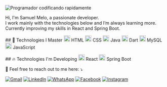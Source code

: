 ![Programador codificando rapidamente]([https://media.giphy.com/media/3o6Zt6Fqf9JY3bJdIY/giphy.gif](https://media.tenor.com/8S_CuT8s2_oAAAAM/bruce-almighty-comedy.gif))

<p align="left">
  Hi, I'm Samuel Melo, a passionate developer.<br>
  I work mainly with the technologies below and I’m always learning more.<br>
  Currently improving my skills in React and Spring Boot.
</p>

<p align="left">
  ## 🚀 Technologies I Master  
  <img src="https://cdn.jsdelivr.net/gh/devicons/devicon/icons/html5/html5-original.svg" width="20" height="20" alt="HTML5"/> HTML  
  <img src="https://cdn.jsdelivr.net/gh/devicons/devicon/icons/css3/css3-original.svg" width="20" height="20" alt="CSS3"/> CSS  
  <img src="https://cdn.jsdelivr.net/gh/devicons/devicon/icons/java/java-original.svg" width="20" height="20" alt="Java"/> Java  
  <img src="https://cdn.jsdelivr.net/gh/devicons/devicon/icons/dart/dart-original.svg" width="20" height="20" alt="Dart"/> Dart  
  <img src="https://cdn.jsdelivr.net/gh/devicons/devicon/icons/mysql/mysql-original.svg" width="20" height="20" alt="MySQL"/> MySQL  
  <img src="https://cdn.jsdelivr.net/gh/devicons/devicon/icons/javascript/javascript-original.svg" width="20" height="20" alt="JavaScript"/> JavaScript  
</p>

<p align="left">
  ## 🔥 Technologies I'm Developing  
  <img src="https://cdn.jsdelivr.net/gh/devicons/devicon/icons/react/react-original.svg" width="20" height="20" alt="React"/> React  
  <img src="https://cdn.jsdelivr.net/gh/devicons/devicon/icons/spring/spring-original.svg" width="20" height="20" alt="Spring Boot"/> Spring Boot  
</p>

<p align="left">
  💌 Feel free to reach out to me here: ⤵️
</p>

<p align="left">
  <a href="mailto:your.email@example.com" title="Gmail">
  <img src="https://img.shields.io/badge/-Gmail-FF0000?style=flat-square&labelColor=FF0000&logo=gmail&logoColor=white" alt="Gmail"/></a>
  <a href="https://www.linkedin.com/in/your-profile" title="LinkedIn">
  <img src="https://img.shields.io/badge/-Linkedin-0e76a8?style=flat-square&logo=Linkedin&logoColor=white" alt="LinkedIn"/></a>
  <a href="https://wa.me/yourwhatsapplink" title="WhatsApp">
  <img src="https://img.shields.io/badge/-WhatsApp-25d366?style=flat-square&labelColor=25d366&logo=whatsapp&logoColor=white" alt="WhatsApp"/></a>
  <a href="https://facebook.com/yourprofile" title="Facebook">
  <img src="https://img.shields.io/badge/-Facebook-3b5998?style=flat-square&labelColor=3b5998&logo=facebook&logoColor=white" alt="Facebook"/></a>
  <a href="https://instagram.com/yourprofile" title="Instagram">
  <img src="https://img.shields.io/badge/-Instagram-DF0174?style=flat-square&labelColor=DF0174&logo=instagram&logoColor=white" alt="Instagram"/></a>
</p>
